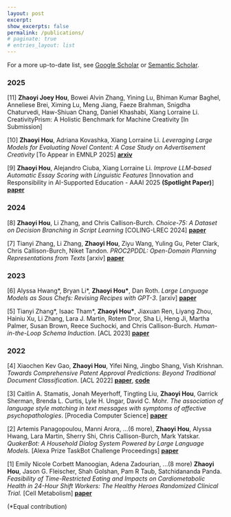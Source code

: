 ```yaml
---
layout: post
excerpt: 
show_excerpts: false
permalink: /publications/
# paginate: true
# entries_layout: list
---
```

<!-- # Publications -->
For a more up-to-date list, see [Google Scholar](https://scholar.google.com/citations?user=w-lj5G8AAAAJ) or [Semantic Scholar](https://www.semanticscholar.org/author/Zhaoyi-Hou/2165225503).

### 2025
[11] **Zhaoyi Joey Hou**, Bowei Alvin Zhang, Yining Lu, Bhiman Kumar Baghel, Anneliese Brei, Ximing Lu, Meng Jiang, Faeze Brahman, Snigdha Chaturvedi, Haw-Shiuan Chang, Daniel Khashabi, Xiang Lorraine Li. CreativityPrism: A Holistic Benchmark for Machine Creativity [In Submission]

[10] **Zhaoyi Hou**, Adriana Kovashka, Xiang Lorraine Li. *Leveraging Large Models for Evaluating Novel Content: A Case Study on Advertisement Creativity* [To Appear in EMNLP 2025] [**arxiv**](https://arxiv.org/abs/2503.00046)

[9] **Zhaoyi Hou**, Alejandro Ciuba, Xiang Lorraine Li. *Improve LLM-based Automatic Essay Scoring with Linguistic Features* [Innovation and Responsibility in AI-Supported Education - AAAI 2025 **(Spotlight Paper)**] [**paper**](https://openreview.net/forum?id=HoWEJV9CIO)

### 2024
[8] **Zhaoyi Hou**, Li Zhang, and Chris Callison-Burch. *Choice-75: A Dataset on Decision Branching in Script Learning* [COLING-LREC 2024] [**paper**](https://aclanthology.org/2024.lrec-main.285)

[7] Tianyi Zhang, Li Zhang, **Zhaoyi Hou**, Ziyu Wang, Yuling Gu, Peter Clark, Chris Callison-Burch, Niket Tandon. *PROC2PDDL: Open-Domain Planning Representations from Texts* [arxiv] [**paper**](https://arxiv.org/abs/2403.00092)

### 2023
[6] Alyssa Hwang\*, Bryan Li\*, **Zhaoyi Hou\***, Dan Roth. *Large Language Models as Sous Chefs: Revising Recipes with GPT-3*. [arxiv] [**paper**](https://arxiv.org/abs/2306.13986)

[5] Tianyi Zhang\*, Isaac Tham\*, **Zhaoyi Hou\***, Jiaxuan Ren, Liyang Zhou, Hainiu Xu, Li Zhang, Lara J. Martin, Rotem Dror, Sha Li, Heng Ji, Martha Palmer, Susan Brown, Reece Suchocki, and Chris Callison-Burch. *Human-in-the-Loop Schema Induction*. [ACL 2023] [**paper**](https://aclanthology.org/2023.acl-demo.1/)

### 2022
[4] Xiaochen Kev Gao, **Zhaoyi Hou**, Yifei Ning, Jingbo Shang, Vish Krishnan. *Towards Comprehensive Patent Approval Predictions: Beyond Traditional Document Classification*. [ACL 2022] [**paper**](https://aclanthology.org/2022.acl-long.28/), [**code**](https://github.com/acl-2022-towards-comprehensive/acl-2022-camera-ready)

[3] Caitlin A. Stamatis, Jonah Meyerhoff, Tingting Liu, **Zhaoyi Hou**, Garrick Sherman, Brenda L. Curtis, Lyle H. Ungar, David C. Mohr. *The association of language style matching in text messages with symptoms of affective psychopathologies*. [Procedia Computer Science] [**paper**](https://www.sciencedirect.com/science/article/pii/S187705092200967X#!)

[2] Artemis Panagopoulou, Manni Arora, ...(6 more), **Zhaoyi Hou**, Alyssa Hwang, Lara Martin, Sherry Shi, Chris Callison-Burch, Mark Yatskar. *QuakerBot: A Household Dialog System Powered by Large Language Models.* [Alexa Prize TaskBot Challenge Proceedings] [**paper**](https://www.amazon.science/alexa-prize/proceedings/quakerbot-a-household-dialog-system-powered-by-large-language-models)

[1] Emily Nicole Corbett Manoogian, Adena Zadourian, ...(8 more) **Zhaoyi Hou**, Jason G. Fleischer, Shah Golshan, Pam R Taub, Satchidananda Panda. *Feasibility of Time-Restricted Eating and Impacts on Cardiometabolic Health in 24-Hour Shift Workers: The Healthy Heroes Randomized Clinical Trial.* [Cell Metabolism] [**paper**](https://www.sciencedirect.com/science/article/pii/S1550413122003618)


(\*Equal contribution)

